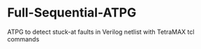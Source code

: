 # Full-Sequential-ATPG
ATPG to detect stuck-at faults in Verilog netlist with TetraMAX tcl commands
